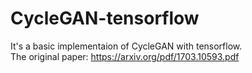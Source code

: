 # CycleGAN-tensorflow

It's a basic implementaion of CycleGAN with tensorflow.  
The original paper: https://arxiv.org/pdf/1703.10593.pdf  

